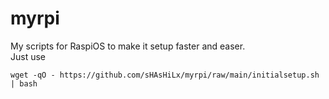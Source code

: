 # myrpi

My scripts for RaspiOS to make it setup faster and easer.<br>
Just use

```wget -qO - https://github.com/sHAsHiLx/myrpi/raw/main/initialsetup.sh | bash```

